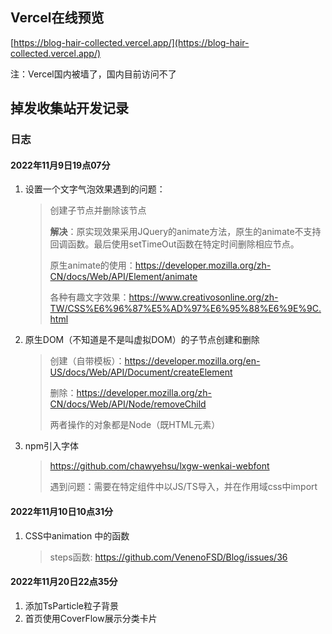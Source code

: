 <!--
 * @Descripttion: 
 * @version: 
 * @Author: 王远昭
 * @Date: 2022-07-04 19:37:34
 * @LastEditors: 王远昭
 * @LastEditTime: 2022-11-13 23:59:00
-->

## Vercel在线预览

[https://blog-hair-collected.vercel.app/](https://blog-hair-collected.vercel.app/)

注：Vercel国内被墙了，国内目前访问不了

## 掉发收集站开发记录

### 日志

#### 2022年11月9日19点07分

1. 设置一个文字气泡效果遇到的问题：

   > 创建子节点并删除该节点
   >
   > **解决**：原实现效果采用JQuery的animate方法，原生的animate不支持回调函数。最后使用setTimeOut函数在特定时间删除相应节点。
   >
   > 原生animate的使用：https://developer.mozilla.org/zh-CN/docs/Web/API/Element/animate
   >
   > 各种有趣文字效果：https://www.creativosonline.org/zh-TW/CSS%E6%96%87%E5%AD%97%E6%95%88%E6%9E%9C.html

2. 原生DOM（不知道是不是叫虚拟DOM）的子节点创建和删除

   > 创建（自带模板）：https://developer.mozilla.org/en-US/docs/Web/API/Document/createElement
   >
   > 删除：https://developer.mozilla.org/zh-CN/docs/Web/API/Node/removeChild
   >
   > 两者操作的对象都是Node（既HTML元素）

2. npm引入字体

   > https://github.com/chawyehsu/lxgw-wenkai-webfont
   >
   > 遇到问题：需要在特定组件中以JS/TS导入，并在作用域css中import

#### 2022年11月10日10点31分

1. CSS中animation 中的函数

   > steps函数:  https://github.com/VenenoFSD/Blog/issues/36

#### 2022年11月20日22点35分

1. 添加TsParticle粒子背景
2. 首页使用CoverFlow展示分类卡片
